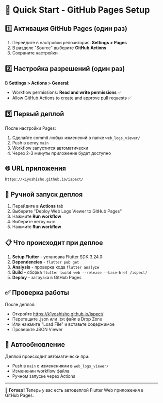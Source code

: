 # 🚀 Quick Start - GitHub Pages Setup

## 1️⃣ Активация GitHub Pages (один раз)

1. Перейдите в настройки репозитория: **Settings > Pages**
2. В разделе "Source" выберите **GitHub Actions** 
3. Сохраните настройки

## 2️⃣ Настройка разрешений (один раз)

В **Settings > Actions > General**:
- Workflow permissions: **Read and write permissions** ✅
- Allow GitHub Actions to create and approve pull requests ✅

## 3️⃣ Первый деплой

После настройки Pages:
1. Сделайте commit любых изменений в папке `web_logs_viewer/`
2. Push в ветку `main`
3. Workflow запустится автоматически
4. Через 2-3 минуты приложение будет доступно

## 🌐 URL приложения
```
https://k1yoshisho.github.io/ispect/
```

## 🔧 Ручной запуск деплоя

1. Перейдите в **Actions** tab
2. Выберите "Deploy Web Logs Viewer to GitHub Pages"
3. Нажмите **Run workflow**
4. Выберите ветку `main`
5. Нажмите **Run workflow**

## 📋 Что происходит при деплое

1. **Setup Flutter** - установка Flutter SDK 3.24.0
2. **Dependencies** - `flutter pub get`
3. **Analysis** - проверка кода `flutter analyze`
4. **Build** - сборка `flutter build web --release --base-href /ispect/`
5. **Deploy** - загрузка в GitHub Pages

## ✅ Проверка работы

После деплоя:
- Откройте https://k1yoshisho.github.io/ispect/
- Перетащите .json или .txt файл в Drop Zone
- Или нажмите "Load File" и вставьте содержимое
- Проверьте JSON Viewer

## 🔄 Автообновление

Деплой происходит автоматически при:
- Push в `main` с изменениями в `web_logs_viewer/`
- Изменении workflow файла
- Ручном запуске через Actions

---

**🎯 Готово!** Теперь у вас есть автодеплой Flutter Web приложения в GitHub Pages.
